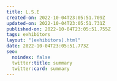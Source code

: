 ```yaml
---
title: L.S.E
created-on: 2022-10-04T23:05:51.709Z
updated-on: 2022-10-04T23:05:51.731Z
published-on: 2022-10-04T23:05:51.755Z
tags: exhibitors
layout: "[exhibitors].html"
date: 2022-10-04T23:05:51.773Z
seo:
  noindex: false
  twitter:title: summary
  twitter:card: summary
---
```

